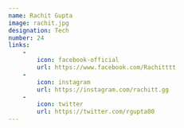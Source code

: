 ```yaml
---
name: Rachit Gupta
image: rachit.jpg
designation: Tech
number: 24
links:
    -
        icon: facebook-official
        url: https://www.facebook.com/Rachitttt
    -
        icon: instagram
        url: https://instagram.com/rachitt.gg
    -
        icon: twitter
        url: https://twitter.com/rgupta00
---
```

